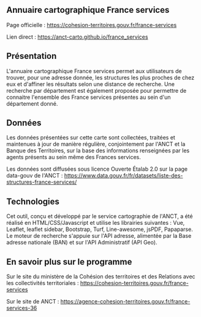 ## Annuaire cartographique France services

Page officielle : https://cohesion-territoires.gouv.fr/france-services

Lien direct : https://anct-carto.github.io/france_services

## Présentation

L'annuaire cartographique France services permet aux utilisateurs de trouver, pour une adresse donnée, les structures les plus proches de chez eux et d'affiner les résultats selon une distance de recherche. Une recherche par département est également proposée pour permettre de connaitre l'ensemble des France services présentes au sein d'un département donné. 

## Données
Les données présentées sur cette carte sont collectées, traitées et maintenues à jour de manière régulière, conjointement par l'ANCT et la Banque des Territoires, sur la base des informations renseignées par les agents présents au sein même des Frances services. 

Les données sont diffusées sous licence Ouverte Étalab 2.0 sur la page data-gouv de l'ANCT : https://www.data.gouv.fr/fr/datasets/liste-des-structures-france-services/ 


## Technologies
Cet outil, conçu et développé par le service cartographie de l'ANCT, a été réalisé en HTML/CSS/Javascript et utilise les librairies suivantes : Vue, Leaflet, leaflet sidebar, Bootstrap, Turf, Line-awesome, jsPDF, Papaparse. 
Le moteur de recherche s'appuie sur l'API adresse, alimentée par la Base adresse nationale (BAN) et sur l'API Administratif (API Geo). 

## En savoir plus sur le programme
Sur le site du ministère de la Cohésion des territoires et des Relations avec les collectivités territoriales : https://cohesion-territoires.gouv.fr/france-services

Sur le site de ANCT : https://agence-cohesion-territoires.gouv.fr/france-services-36
